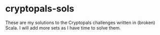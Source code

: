 # cryptopals-sols

 These are my solutions to the Cryptopals challenges written in (broken) Scala. I will add more sets as I have time to solve them.
